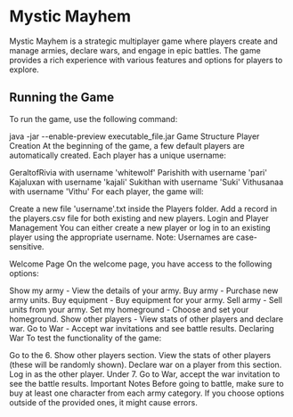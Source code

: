 # Mystic Mayhem

Mystic Mayhem is a strategic multiplayer game where players create and manage armies, declare wars, and engage in epic battles. The game provides a rich experience with various features and options for players to explore.

## Running the Game

To run the game, use the following command:

java -jar --enable-preview executable_file.jar
Game Structure
Player Creation
At the beginning of the game, a few default players are automatically created. Each player has a unique username:

GeraltofRivia with username 'whitewolf'
Parishith with username 'pari'
Kajaluxan with username 'kajali'
Sukithan with username 'Suki'
Vithusanaa with username 'Vithu'
For each player, the game will:

Create a new file 'username'.txt inside the Players folder.
Add a record in the players.csv file for both existing and new players.
Login and Player Management
You can either create a new player or log in to an existing player using the appropriate username. Note: Usernames are case-sensitive.

Welcome Page
On the welcome page, you have access to the following options:

Show my army - View the details of your army.
Buy army - Purchase new army units.
Buy equipment - Buy equipment for your army.
Sell army - Sell units from your army.
Set my homeground - Choose and set your homeground.
Show other players - View stats of other players and declare war.
Go to War - Accept war invitations and see battle results.
Declaring War
To test the functionality of the game:

Go to the 6. Show other players section.
View the stats of other players (these will be randomly shown).
Declare war on a player from this section.
Log in as the other player.
Under 7. Go to War, accept the war invitation to see the battle results.
Important Notes
Before going to battle, make sure to buy at least one character from each army category.
If you choose options outside of the provided ones, it might cause errors.
